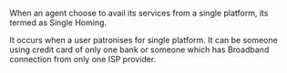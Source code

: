When an agent choose to avail its services from a single platform, its termed as Single Homing.

It occurs when a user patronises for single platform. It can be someone using credit card of only one bank or someone which has Broadband connection from only one ISP provider. 